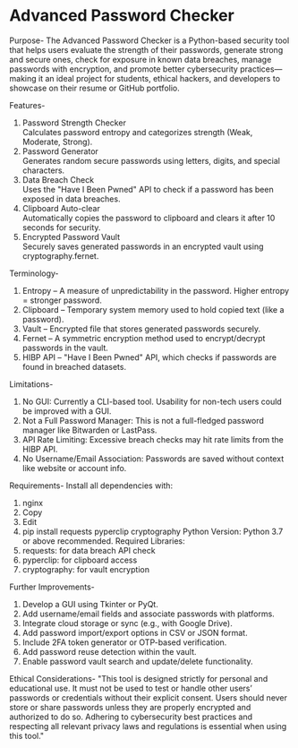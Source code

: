 # Advanced Password Checker

Purpose-
The Advanced Password Checker is a Python-based security tool that helps users evaluate the strength of their passwords, generate strong and secure ones, check for exposure in known data breaches, manage passwords with encryption, and promote better cybersecurity practices—making it an ideal project for students, ethical hackers, and developers to showcase on their resume or GitHub portfolio.

Features-
1. Password Strength Checker  
   Calculates password entropy and categorizes strength (Weak, Moderate, Strong).
2. Password Generator  
   Generates random secure passwords using letters, digits, and special characters.
3. Data Breach Check  
   Uses the "Have I Been Pwned" API to check if a password has been exposed in data breaches.
4. Clipboard Auto-clear  
   Automatically copies the password to clipboard and clears it after 10 seconds for security.
5. Encrypted Password Vault  
   Securely saves generated passwords in an encrypted vault using cryptography.fernet.

Terminology-
1. Entropy – A measure of unpredictability in the password. Higher entropy = stronger password.
2. Clipboard – Temporary system memory used to hold copied text (like a password).
3. Vault – Encrypted file that stores generated passwords securely.
4. Fernet – A symmetric encryption method used to encrypt/decrypt passwords in the vault.
5. HIBP API – "Have I Been Pwned" API, which checks if passwords are found in breached datasets.

Limitations-
1. No GUI: Currently a CLI-based tool. Usability for non-tech users could be improved with a GUI.
2. Not a Full Password Manager: This is not a full-fledged password manager like Bitwarden or LastPass.
3. API Rate Limiting: Excessive breach checks may hit rate limits from the HIBP API.
4. No Username/Email Association: Passwords are saved without context like website or account info.

Requirements-
Install all dependencies with:
1. nginx
2. Copy
3. Edit
4. pip install requests pyperclip cryptography
Python Version: Python 3.7 or above recommended.
Required Libraries:
1. requests: for data breach API check
2. pyperclip: for clipboard access
3. cryptography: for vault encryption

Further Improvements-
1. Develop a GUI using Tkinter or PyQt.
2. Add username/email fields and associate passwords with platforms.
3. Integrate cloud storage or sync (e.g., with Google Drive).
4. Add password import/export options in CSV or JSON format.
5. Include 2FA token generator or OTP-based verification.
6. Add password reuse detection within the vault.
7. Enable password vault search and update/delete functionality.

Ethical Considerations-
"This tool is designed strictly for personal and educational use. It must not be used to test or handle other users’ passwords or credentials without their explicit consent. Users should never store or share passwords unless they are properly encrypted and authorized to do so. Adhering to cybersecurity best practices and respecting all relevant privacy laws and regulations is essential when using this tool."
